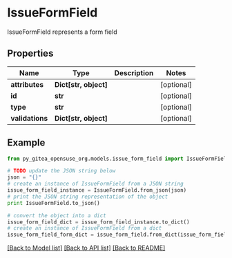 # IssueFormField

IssueFormField represents a form field

## Properties
Name | Type | Description | Notes
------------ | ------------- | ------------- | -------------
**attributes** | **Dict[str, object]** |  | [optional] 
**id** | **str** |  | [optional] 
**type** | **str** |  | [optional] 
**validations** | **Dict[str, object]** |  | [optional] 

## Example

```python
from py_gitea_opensuse_org.models.issue_form_field import IssueFormField

# TODO update the JSON string below
json = "{}"
# create an instance of IssueFormField from a JSON string
issue_form_field_instance = IssueFormField.from_json(json)
# print the JSON string representation of the object
print IssueFormField.to_json()

# convert the object into a dict
issue_form_field_dict = issue_form_field_instance.to_dict()
# create an instance of IssueFormField from a dict
issue_form_field_form_dict = issue_form_field.from_dict(issue_form_field_dict)
```
[[Back to Model list]](../README.md#documentation-for-models) [[Back to API list]](../README.md#documentation-for-api-endpoints) [[Back to README]](../README.md)


